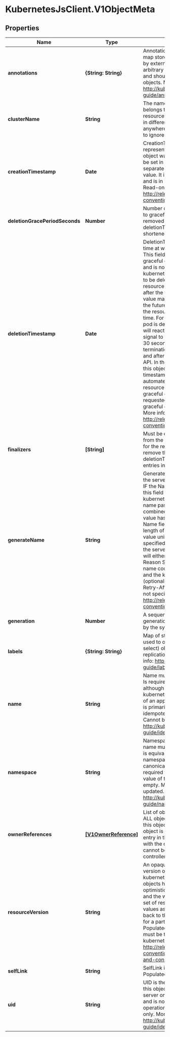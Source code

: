 # KubernetesJsClient.V1ObjectMeta

## Properties
Name | Type | Description | Notes
------------ | ------------- | ------------- | -------------
**annotations** | **{String: String}** | Annotations is an unstructured key value map stored with a resource that may be set by external tools to store and retrieve arbitrary metadata. They are not queryable and should be preserved when modifying objects. More info: http://kubernetes.io/docs/user-guide/annotations | [optional] 
**clusterName** | **String** | The name of the cluster which the object belongs to. This is used to distinguish resources with same name and namespace in different clusters. This field is not set anywhere right now and apiserver is going to ignore it if set in create or update request. | [optional] 
**creationTimestamp** | **Date** | CreationTimestamp is a timestamp representing the server time when this object was created. It is not guaranteed to be set in happens-before order across separate operations. Clients may not set this value. It is represented in RFC3339 form and is in UTC.  Populated by the system. Read-only. Null for lists. More info: http://releases.k8s.io/HEAD/docs/devel/api-conventions.md#metadata | [optional] 
**deletionGracePeriodSeconds** | **Number** | Number of seconds allowed for this object to gracefully terminate before it will be removed from the system. Only set when deletionTimestamp is also set. May only be shortened. Read-only. | [optional] 
**deletionTimestamp** | **Date** | DeletionTimestamp is RFC 3339 date and time at which this resource will be deleted. This field is set by the server when a graceful deletion is requested by the user, and is not directly settable by a kubernetes.client. The resource is expected to be deleted (no longer visible from resource lists, and not reachable by name) after the time in this field. Once set, this value may not be unset or be set further into the future, although it may be shortened or the resource may be deleted prior to this time. For example, a user may request that a pod is deleted in 30 seconds. The Kubelet will react by sending a graceful termination signal to the containers in the pod. After that 30 seconds, the Kubelet will send a hard termination signal (SIGKILL) to the container and after cleanup, remove the pod from the API. In the presence of network partitions, this object may still exist after this timestamp, until an administrator or automated process can determine the resource is fully terminated. If not set, graceful deletion of the object has not been requested.  Populated by the system when a graceful deletion is requested. Read-only. More info: http://releases.k8s.io/HEAD/docs/devel/api-conventions.md#metadata | [optional] 
**finalizers** | **[String]** | Must be empty before the object is deleted from the registry. Each entry is an identifier for the responsible component that will remove the entry from the list. If the deletionTimestamp of the object is non-nil, entries in this list can only be removed. | [optional] 
**generateName** | **String** | GenerateName is an optional prefix, used by the server, to generate a unique name ONLY IF the Name field has not been provided. If this field is used, the name returned to the kubernetes.client will be different than the name passed. This value will also be combined with a unique suffix. The provided value has the same validation rules as the Name field, and may be truncated by the length of the suffix required to make the value unique on the server.  If this field is specified and the generated name exists, the server will NOT return a 409 - instead, it will either return 201 Created or 500 with Reason ServerTimeout indicating a unique name could not be found in the time allotted, and the kubernetes.client should retry (optionally after the time indicated in the Retry-After header).  Applied only if Name is not specified. More info: http://releases.k8s.io/HEAD/docs/devel/api-conventions.md#idempotency | [optional] 
**generation** | **Number** | A sequence number representing a specific generation of the desired state. Populated by the system. Read-only. | [optional] 
**labels** | **{String: String}** | Map of string keys and values that can be used to organize and categorize (scope and select) objects. May match selectors of replication controllers and services. More info: http://kubernetes.io/docs/user-guide/labels | [optional] 
**name** | **String** | Name must be unique within a namespace. Is required when creating resources, although some resources may allow a kubernetes.client to request the generation of an appropriate name automatically. Name is primarily intended for creation idempotence and configuration definition. Cannot be updated. More info: http://kubernetes.io/docs/user-guide/identifiers#names | [optional] 
**namespace** | **String** | Namespace defines the space within each name must be unique. An empty namespace is equivalent to the \&quot;default\&quot; namespace, but \&quot;default\&quot; is the canonical representation. Not all objects are required to be scoped to a namespace - the value of this field for those objects will be empty.  Must be a DNS_LABEL. Cannot be updated. More info: http://kubernetes.io/docs/user-guide/namespaces | [optional] 
**ownerReferences** | [**[V1OwnerReference]**](V1OwnerReference.md) | List of objects depended by this object. If ALL objects in the list have been deleted, this object will be garbage collected. If this object is managed by a controller, then an entry in this list will point to this controller, with the controller field set to true. There cannot be more than one managing controller. | [optional] 
**resourceVersion** | **String** | An opaque value that represents the internal version of this object that can be used by kubernetes.clients to determine when objects have changed. May be used for optimistic concurrency, change detection, and the watch operation on a resource or set of resources. Clients must treat these values as opaque and passed unmodified back to the server. They may only be valid for a particular resource or set of resources.  Populated by the system. Read-only. Value must be treated as opaque by kubernetes.clients and . More info: http://releases.k8s.io/HEAD/docs/devel/api-conventions.md#concurrency-control-and-consistency | [optional] 
**selfLink** | **String** | SelfLink is a URL representing this object. Populated by the system. Read-only. | [optional] 
**uid** | **String** | UID is the unique in time and space value for this object. It is typically generated by the server on successful creation of a resource and is not allowed to change on PUT operations.  Populated by the system. Read-only. More info: http://kubernetes.io/docs/user-guide/identifiers#uids | [optional] 


